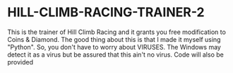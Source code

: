 # HILL-CLIMB-RACING-TRAINER-2
This is the trainer of Hill Climb Racing and it grants you free modification to Coins &amp; Diamond. The good thing about this is that I made it myself using "Python". So, you don't have to worry about VIRUSES. The Windows may detect it as a virus but be assured that this ain't no virus. Code will also be provided
